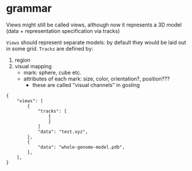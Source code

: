 # grammar

Views might still be called views, although now it represents a 3D model (data + representation specification via tracks)

`Views` should represent separate models: by default they would be laid out in some grid.
`Tracks` are defined by:
1. region
2. visual mapping
    - mark: sphere, cube etc.
    - attributes of each mark: size, color, orientation?, position???
        - these are called "visual channels" in gosling
```
{
    "views": [
        {
            "tracks": [
                {
                }
            ]
            "data": "test.xyz",
        },
        {
            "data": "whole-genome-model.pdb",
        },
    ],
}
```

